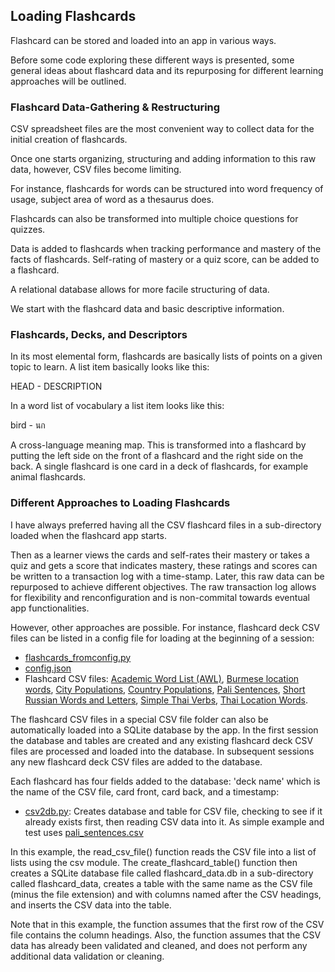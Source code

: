 ## Loading Flashcards 

Flashcard can be stored and loaded into an app in various ways. 

Before some code exploring these different ways is presented, 
some general ideas about flashcard data and its repurposing for different 
learning approaches will be outlined. 

### Flashcard Data-Gathering & Restructuring

CSV spreadsheet files are the most convenient way to collect data for the initial creation of flashcards.
  
Once one starts organizing, structuring and adding information to this raw data, however, CSV files become limiting.  

For instance, flashcards for words can be structured into word frequency of usage, subject area of word as a thesaurus does.

Flashcards can also be transformed into multiple choice questions for quizzes.

Data is added to flashcards when tracking performance and mastery of the facts of flashcards.
Self-rating of mastery or a quiz score, can be added to a flashcard. 
  
A relational database allows for more facile structuring of data.  
  
We start with the flashcard data and basic descriptive information.   

### Flashcards, Decks, and Descriptors

In its most elemental form, flashcards are basically lists of points on a given topic to learn.
A list item basically looks like this:

HEAD - DESCRIPTION

In a word list of vocabulary a list item looks like this:  

bird - นก 

A cross-language meaning map. This is transformed into a flashcard
by putting the left side on the front of a flashcard and the right side on the back. 
A single flashcard is one card in a deck of flashcards, for example animal flashcards.
  
### Different Approaches to Loading Flashcards

I have always preferred having all the CSV flashcard files in a sub-directory 
loaded when the flashcard app starts.

Then as a learner views the cards and self-rates their mastery or takes a quiz 
and gets a score that indicates mastery, these ratings and scores can be written 
to a transaction log with a time-stamp. Later, this raw data can be repurposed
to achieve different objectives. The raw transaction log allows for flexibility 
and renconfiguration and is non-commital towards eventual app functionalities. 

However, other approaches are possible. For instance, flashcard deck CSV files 
can be listed in a config file for loading at the beginning of a session:

- [flashcards_fromconfig.py](https://github.com/jonfernq/Python-Flashcards/blob/main/LoadingFlashcards/flashcards_fromconfig.py)
- [config.json](https://github.com/jonfernq/Python-Flashcards/blob/main/LoadingFlashcards/config.json) 
- Flashcard CSV files: [Academic Word List (AWL)](https://github.com/jonfernq/Python-Flashcards/blob/main/LoadingFlashcards/awl_flashcard_1.csv), 
[Burmese location words](https://github.com/jonfernq/Python-Flashcards/blob/main/LoadingFlashcards/burmese_location_words.csv), 
[City Populations](https://github.com/jonfernq/Python-Flashcards/blob/main/LoadingFlashcards/city_populations.csv), 
[Country Populations](https://github.com/jonfernq/Python-Flashcards/blob/main/LoadingFlashcards/country_populations.csv), 
[Pali Sentences](https://github.com/jonfernq/Python-Flashcards/blob/main/LoadingFlashcards/pali_sentences.csv), 
[Short Russian Words and Letters](https://github.com/jonfernq/Python-Flashcards/blob/main/LoadingFlashcards/short_russian_words.csv), 
[Simple Thai Verbs](https://github.com/jonfernq/Python-Flashcards/blob/main/LoadingFlashcards/simple_thai_verbs.csv), 
[Thai Location Words](https://github.com/jonfernq/Python-Flashcards/blob/main/LoadingFlashcards/thai_location_words.csv). 

The flashcard CSV files in a special CSV file folder can also be automatically loaded
into a SQLite database by the app. In the first session the database and tables are created and any existing 
flashcard deck CSV files are processed and loaded into the database. In subsequent sessions
any new flashcard deck CSV files are added to the database. 

Each flashcard has four fields added to the database: 'deck name' which is the name of the CSV file,
card front, card back, and a timestamp:

- [csv2db.py](https://github.com/jonfernq/Python-Flashcards/blob/main/LoadingFlashcards/csv2db.py): Creates database and table for CSV file, checking to see if it already exists first, then reading CSV data into it. As simple example and test uses [pali_sentences.csv](https://github.com/jonfernq/Python-Flashcards/blob/main/LoadingFlashcards/pali_sentences.csv) 

In this example, the read_csv_file() function reads the CSV file into a list of lists using the csv module. The create_flashcard_table() function then creates a SQLite database file called flashcard_data.db in a sub-directory called flashcard_data, creates a table with the same name as the CSV file (minus the file extension) and with columns named after the CSV headings, and inserts the CSV data into the table.

Note that in this example, the function assumes that the first row of the CSV file contains the column headings. Also, the function assumes that the CSV data has already been validated and cleaned, and does not perform any additional data validation or cleaning.
